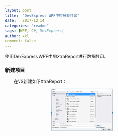 ```yaml
---
layout: post
title:  "DevExpress WPF中的报表打印"
date:   2017-12-14
categories: "readme"
tags: [WPF, C#, DevExpress]
author: xxl
comment: false
---
```

使用DevExpress WPF中的XtraReport进行数据打印。

### 新建项目
<p style="text-indent: 2em">在VS新建如下XtraReport：</p>
<div style="text-align:center"><img width="40%" height="auto" src="/assets/images/post/2017/2017-12-14-dev_wpf_xtrareport/new_project.png"/></div>